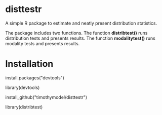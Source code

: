 # disttestr
A simple R package to estimate and neatly present distribution statistics.

The package includes two functions. The function **distribtest()** runs distribution tests and presents results. The function **modalitytest()** runs modality tests and presents results.

# Installation

install.packages("devtools")

library(devtools)

install_github("timothymodel/disttestr")

library(distribtest)

